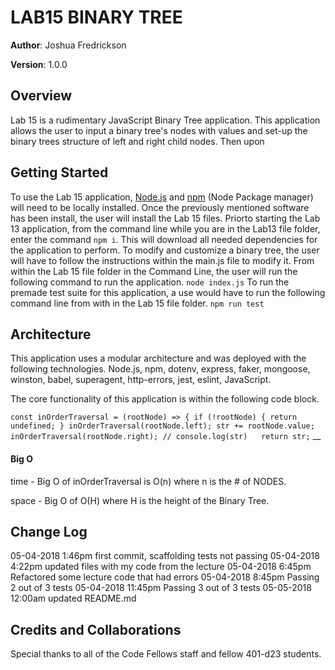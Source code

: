 # LAB15 BINARY TREE

**Author**: Joshua Fredrickson

**Version**: 1.0.0 

## Overview
Lab 15 is a rudimentary JavaScript Binary Tree application.  This application allows the user to 
input a binary tree's nodes with values and set-up the binary trees structure of left and right 
child nodes.  Then upon 

## Getting Started
To use the Lab 15 application, [Node.js](https://nodejs.org/en/) and [npm](https://www.npmjs.com/) 
(Node Package manager) will need to be locally installed.  Once the previously mentioned software
 has been install, the user will install the Lab 15 files. Priorto starting the Lab 13 application, from the command line
 while you are in the Lab13 file folder, enter the command `npm i`.  This will download all needed 
 dependencies for the application to perform.  To modify and customize a binary tree, the user 
 will have to follow the instructions within the main.js file to modify it.  From within the Lab 15 
 file folder in the Command Line, the user will run the following command to run the application.
 `node index.js`
 To run the premade test suite for this application, a use would have to run the following command
  line from with in the Lab 15 file folder.
  `npm run test`

## Architecture
This application uses a modular architecture and was deployed with the following technologies.
Node.js, npm, dotenv, express, faker, mongoose, winston, babel, superagent, 
http-errors, jest, eslint, JavaScript.

The core functionality of this application is within the following code block.

`const inOrderTraversal = (rootNode) => {
  if (!rootNode) {
    return undefined;
  }
  inOrderTraversal(rootNode.left);
  str += rootNode.value;
  inOrderTraversal(rootNode.right);
  // console.log(str)  
  return str;`
  __

#### Big O
time - Big O of inOrderTraversal is O(n) where n is the # of NODES.

space -  Big O of O(H) where H is the height of the Binary Tree.

## Change Log 
05-04-2018  1:46pm  first commit, scaffolding tests not passing
05-04-2018  4:22pm  updated files with my code from the lecture
05-04-2018  6:45pm  Refactored some lecture code that had errors
05-04-2018  8:45pm  Passing 2 out of 3 tests
05-04-2018  11:45pm Passing 3 out of 3 tests
05-05-2018  12:00am updated README.md


## Credits and Collaborations
Special thanks to all of the Code Fellows staff and fellow 401-d23 students.